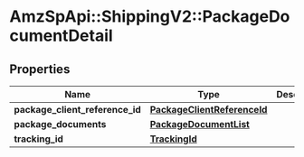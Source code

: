 # AmzSpApi::ShippingV2::PackageDocumentDetail

## Properties
Name | Type | Description | Notes
------------ | ------------- | ------------- | -------------
**package_client_reference_id** | [**PackageClientReferenceId**](PackageClientReferenceId.md) |  | 
**package_documents** | [**PackageDocumentList**](PackageDocumentList.md) |  | 
**tracking_id** | [**TrackingId**](TrackingId.md) |  | [optional] 


